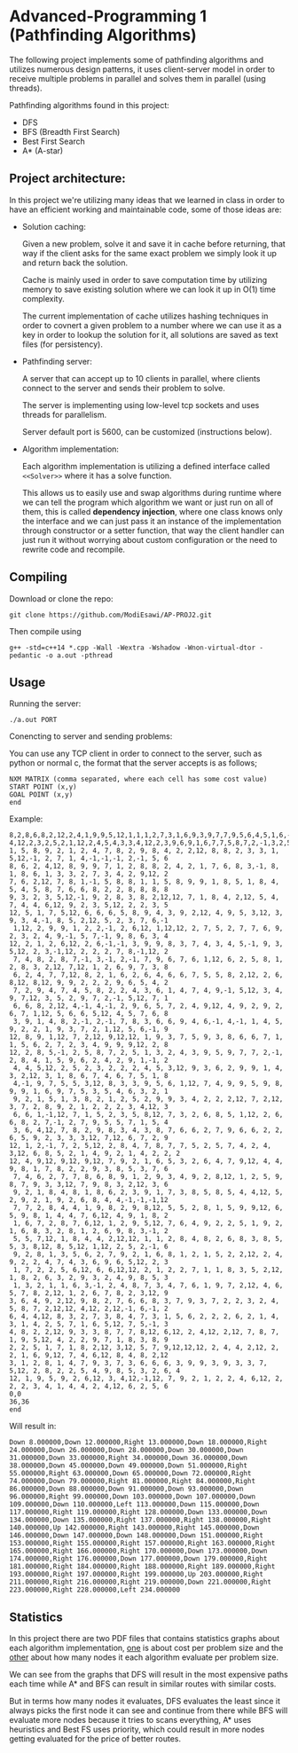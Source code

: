 # Advanced-Programming 1 (Pathfinding Algorithms)

The following project implements some of pathfinding algorithms and utilizes numerous design patterns, it uses client-server model in order to receive multiple problems in parallel and solves them in parallel (using threads).

Pathfinding algorithms found in this project:

- DFS
- BFS (Breadth First Search)
- Best First Search
- A* (A-star)

## Project architecture:

In this project we're utilizing many ideas that we learned in class in order to have an efficient working and maintainable code, some of those ideas are:

- Solution caching:

    Given a new problem, solve it and save it in cache before returning, that way if the client asks for the same exact problem we simply look it up and return back the solution.

    Cache is mainly used in order to save computation time by utilizing memory to save existing solution where we can look it up in O(1) time complexity.

    The current implementation of cache utilizes hashing techniques in order to covnert a given problem to a number where we can use it as a key in order to lookup the solution for it, all solutions are saved as text files (for persistency).

- Pathfinding server:

    A server that can accept up to 10 clients in parallel, where clients connect to the server and sends their problem to solve.

    The server is implementing using low-level tcp sockets and uses threads for parallelism.

    Server default port is 5600, can be customized (instructions below).

- Algorithm implementation:

    Each algorithm implementation is utilizing a defined interface called ```<<Solver>>``` where it has a solve function.

    This allows us to easily use and swap algorithms during runtime where we can tell the program which algorithm we want or just run on all of them, this is called **dependency injection**, where one class knows only the interface and we can just pass it an instance of the implementation through constructor or a setter function, that way the client handler can just run it without worrying about custom configuration or the need to rewrite code and recompile.

## Compiling

Download or clone the repo:

```
git clone https://github.com/ModiEsawi/AP-PROJ2.git
```

Then compile using

```
g++ -std=c++14 *.cpp -Wall -Wextra -Wshadow -Wnon-virtual-dtor -pedantic -o a.out -pthread
```

## Usage

Running the server:

```
./a.out PORT
```

Conencting to server and sending problems:

You can use any TCP client in order to connect to the server, such as python or normal c, the format that the server accepts is as follows;

```
NXM MATRIX (comma separated, where each cell has some cost value)
START POINT (x,y)
GOAL POINT (x,y)
end
```

Example:
```
8,2,8,6,8,2,12,2,4,1,9,9,5,12,1,1,1,2,7,3,1,6,9,3,9,7,7,9,5,6,4,5,1,6,-1,1,7
4,12,2,3,2,5,2,1,12,2,4,5,4,3,3,4,12,2,3,9,6,9,1,6,7,7,5,8,7,2,-1,3,2,5,-1,9,2
1, 5, 8, 9, 2, 1, 2, 4, 7, 8, 2, 9, 8, 4, 2, 2,12, 8, 8, 2, 3, 3, 1, 5,12,-1, 2, 7, 1, 4,-1,-1,-1, 2,-1, 5, 6
8, 6, 2, 4,12, 8, 9, 9, 7, 1, 2, 8, 8, 2, 4, 2, 1, 7, 6, 8, 3,-1, 8, 1, 8, 6, 1, 3, 3, 2, 7, 3, 4, 2, 9,12, 2
7, 6, 2,12, 7, 8, 1,-1, 5, 8, 8, 1, 1, 5, 8, 9, 9, 1, 8, 5, 1, 8, 4, 5, 4, 5, 8, 7, 6, 6, 8, 2, 2, 8, 8, 8, 8
9, 3, 2, 3, 5,12,-1, 9, 2, 8, 3, 8, 2,12,12, 7, 1, 8, 4, 2,12, 5, 4, 7, 4, 4, 6,12, 9, 2, 3, 5,12, 2, 2, 3, 5
12, 5, 1, 7, 5,12, 6, 6, 6, 5, 8, 9, 4, 3, 9, 2,12, 4, 9, 5, 3,12, 3, 9, 3, 4,-1, 8, 5, 2,12, 5, 2, 3, 7, 6,-1
 1,12, 2, 9, 9, 1, 2, 2,-1, 2, 6,12, 1,12,12, 2, 7, 5, 2, 7, 7, 6, 9, 2, 3, 2, 4, 9,-1, 5, 7,-1, 9, 8, 6, 3, 4
12, 2, 1, 2, 6,12, 2, 6,-1,-1, 3, 9, 9, 8, 3, 7, 4, 3, 4, 5,-1, 9, 3, 5,12, 2, 3,-1,12, 2, 2, 2, 7, 8,-1,12, 2
 7, 4, 8, 2, 8, 7,-1, 3,-1, 2,-1, 7, 9, 6, 7, 6, 1,12, 6, 2, 5, 8, 1, 2, 8, 3, 2,12, 7,12, 1, 2, 6, 9, 7, 3, 8
 6, 2, 4, 7, 7,12, 8, 2, 1, 6, 2, 6, 4, 6, 6, 7, 5, 5, 8, 2,12, 2, 6, 8,12, 8,12, 9, 9, 2, 2, 2, 9, 6, 5, 4, 2
 7, 2, 9, 4, 7, 4, 5, 8, 2, 2, 4, 3, 6, 1, 4, 7, 4, 9,-1, 5,12, 3, 4, 9, 7,12, 3, 5, 2, 9, 7, 2,-1, 5,12, 7, 1
 6, 6, 8, 2,12, 4,-1, 4,-1, 2, 9, 6, 5, 7, 2, 4, 9,12, 4, 9, 2, 9, 2, 6, 7, 1,12, 5, 6, 6, 5,12, 4, 5, 7, 6, 8
 3, 9, 1, 4, 8, 2,-1, 2,-1, 7, 8, 3, 6, 6, 9, 4, 6,-1, 4,-1, 1, 4, 5, 9, 2, 2, 1, 9, 3, 7, 2, 1,12, 5, 6,-1, 9
12, 8, 9, 1,12, 7, 2,12, 9,12,12, 1, 9, 3, 7, 5, 9, 3, 8, 6, 6, 7, 1, 1, 5, 6, 2, 7, 2, 3, 4, 9, 9, 9,12, 2, 8
12, 2, 8, 5,-1, 2, 5, 8, 7, 2, 5, 1, 3, 2, 4, 3, 9, 5, 9, 7, 7, 2,-1, 2, 8, 4, 1, 5, 9, 6, 2, 4, 2, 9, 1,-1, 2
 4, 4, 5,12, 2, 5, 2, 3, 2, 2, 2, 4, 5, 3,12, 9, 3, 6, 2, 9, 9, 1, 4, 3, 2,12, 3, 1, 8, 6, 7, 4, 6, 7, 5, 1, 8
 4,-1, 9, 7, 5, 5, 3,12, 8, 3, 3, 9, 5, 6, 1,12, 7, 4, 9, 9, 5, 9, 8, 9, 9, 1, 6, 9, 7, 5, 3, 5, 4, 6, 3, 2, 1
 9, 2, 1, 5, 1, 3, 8, 2, 1, 2, 5, 2, 9, 9, 3, 4, 2, 2, 2,12, 7, 2,12, 3, 7, 2, 8, 9, 2, 1, 2, 2, 2, 3, 4,12, 3
 6, 6, 1,-1,12, 7, 1, 5, 2, 3, 5, 8,12, 7, 3, 2, 6, 8, 5, 1,12, 2, 6, 6, 8, 2, 7,-1, 2, 7, 9, 5, 5, 7, 1, 5, 4
 3, 6, 4,12, 7, 8, 2, 9, 8, 3, 4, 3, 8, 7, 6, 6, 2, 7, 9, 6, 6, 2, 2, 6, 5, 9, 2, 3, 3, 3,12, 7,12, 6, 7, 2, 9
12, 1, 2,-1, 7, 2, 5,12, 2, 8, 4, 7, 8, 7, 7, 5, 2, 5, 7, 4, 2, 4, 3,12, 6, 8, 5, 2, 1, 4, 9, 2, 1, 4, 2, 2, 2
12, 4, 9,12, 9,12, 9,12, 7, 9, 2, 1, 6, 5, 3, 2, 6, 4, 7, 9,12, 4, 4, 9, 8, 1, 7, 8, 2, 2, 9, 3, 8, 5, 3, 7, 6
 7, 4, 6, 2, 7, 7, 8, 6, 8, 9, 1, 2, 9, 3, 4, 9, 2, 8,12, 1, 2, 5, 9, 8, 7, 9, 3, 3,12, 7, 9, 8, 3, 2,12, 3, 6
 9, 2, 1, 8, 4, 8, 1, 8, 6, 2, 3, 9, 1, 7, 3, 8, 5, 8, 5, 4, 4,12, 5, 2, 9, 2, 1, 9, 2, 6, 8, 4, 4,-1,-1,-1,12
 7, 7, 2, 8, 4, 4, 1, 9, 8, 2, 9, 8,12, 5, 5, 2, 8, 1, 5, 9, 9,12, 6, 5, 9, 8, 1, 4, 4, 7, 6,12, 4, 9, 1, 8, 2
 1, 6, 7, 2, 8, 7, 6,12, 1, 2, 9, 5,12, 7, 6, 4, 9, 2, 2, 5, 1, 9, 2, 1, 6, 8, 3, 2, 8, 1, 2, 6, 9, 8, 3,-1, 2
 5, 5, 7,12, 1, 8, 4, 4, 2,12,12, 1, 1, 2, 8, 4, 8, 2, 6, 8, 3, 8, 5, 5, 3, 8,12, 8, 5,12, 1,12, 2, 5, 2,-1, 6
 9, 2, 8, 1, 3, 5, 6, 2, 7, 9, 2, 1, 6, 8, 1, 2, 1, 5, 2, 2,12, 2, 4, 9, 2, 2, 4, 7, 4, 3, 6, 9, 6, 5,12, 2, 3
 1, 7, 2, 2, 5, 6,12, 6, 6,12,12, 2, 1, 2, 2, 7, 1, 1, 8, 3, 5, 2,12, 1, 8, 2, 6, 3, 2, 9, 3, 2, 4, 9, 8, 5, 3
 1, 3, 2, 1, 1, 6, 3,-1, 2, 4, 8, 7, 3, 4, 7, 6, 1, 9, 7, 2,12, 4, 6, 5, 7, 8, 2,12, 1, 2, 6, 7, 8, 2, 3,12, 9
3, 6, 4, 9, 2,12, 9, 8, 2, 7, 6, 6, 8, 3, 7, 9, 3, 7, 2, 2, 3, 2, 4, 5, 8, 7, 2,12,12, 4,12, 2,12,-1, 6,-1, 2
6, 4, 4,12, 8, 3, 2, 7, 3, 8, 4, 7, 3, 1, 5, 6, 2, 2, 2, 6, 2, 1, 4, 3, 1, 4, 2, 5, 7, 1, 6, 5,12, 7, 5,-1, 3
4, 8, 2, 2,12, 9, 3, 3, 8, 7, 7, 8,12, 6,12, 2, 4,12, 2,12, 7, 8, 7, 1, 9, 5,12, 4, 2, 2, 9, 7, 1, 8, 3, 8, 9
2, 2, 5, 1, 7, 1, 8, 2,12, 3,12, 5, 7, 9,12,12,12, 2, 4, 4, 2,12, 2, 2, 1, 6, 9,12, 7, 4, 6,12, 8, 4, 8, 2,12
3, 1, 2, 8, 1, 4, 7, 9, 3, 7, 3, 6, 6, 6, 3, 9, 9, 3, 9, 3, 3, 7, 5,12, 2, 8, 2, 2, 5, 4, 9, 8, 5, 3, 2, 6, 4
12, 1, 9, 5, 9, 2, 6,12, 3, 4,12,-1,12, 7, 9, 2, 1, 2, 2, 4, 6,12, 2, 2, 2, 3, 4, 1, 4, 4, 2, 4,12, 6, 2, 5, 6
0,0
36,36
end
```

Will result in:

```
Down 8.000000,Down 12.000000,Right 13.000000,Down 18.000000,Right 24.000000,Down 26.000000,Down 28.000000,Down 30.000000,Down 31.000000,Down 33.000000,Right 34.000000,Down 36.000000,Down 38.000000,Down 45.000000,Down 49.000000,Down 51.000000,Right 55.000000,Right 63.000000,Down 65.000000,Down 72.000000,Right 74.000000,Down 79.000000,Right 81.000000,Right 84.000000,Right 86.000000,Down 88.000000,Down 91.000000,Down 93.000000,Down 96.000000,Right 99.000000,Down 103.000000,Down 107.000000,Down 109.000000,Down 110.000000,Left 113.000000,Down 115.000000,Down 117.000000,Right 119.000000,Right 128.000000,Down 133.000000,Down 134.000000,Down 135.000000,Right 137.000000,Right 138.000000,Right 140.000000,Up 142.000000,Right 143.000000,Right 145.000000,Down 146.000000,Down 147.000000,Down 148.000000,Down 151.000000,Right 153.000000,Right 155.000000,Right 157.000000,Right 163.000000,Right 165.000000,Right 166.000000,Right 170.000000,Down 173.000000,Down 174.000000,Right 176.000000,Down 177.000000,Down 179.000000,Right 181.000000,Right 184.000000,Right 188.000000,Right 189.000000,Right 193.000000,Right 197.000000,Right 199.000000,Up 203.000000,Right 211.000000,Right 216.000000,Right 219.000000,Down 221.000000,Right 223.000000,Right 228.000000,Left 234.000000
```

## Statistics

In this project there are two PDF files that contains statistics graphs about each algorithm implementation, [one](https://github.com/ModiEsawi/AP-PROJ2/blob/master/pathCost.pdf) is about cost per problem size and the [other](https://github.com/ModiEsawi/AP-PROJ2/blob/master/EvaluatedNodes.pdf) about how many nodes it each algorithm evaluate per problem size.

We can see from the graphs that DFS will result in the most expensive paths each time while A* and BFS can result in similar routes with similar costs.

But in terms how many nodes it evaluates, DFS evaluates the least since it always picks the first node it can see and continue from there while BFS will evaluate more nodes because it tries to scans everything, A* uses heuristics and Best FS uses priority, which could result in more nodes getting evaluated for the price of better routes.